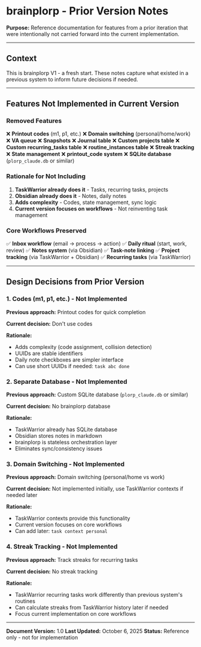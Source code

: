 # brainplorp - Prior Version Notes

**Purpose:** Reference documentation for features from a prior iteration that were intentionally not carried forward into the current implementation.

---

## Context

This is brainplorp V1 - a fresh start. These notes capture what existed in a previous system to inform future decisions if needed.

---

## Features Not Implemented in Current Version

### Removed Features

❌ **Printout codes** (m1, p1, etc.)
❌ **Domain switching** (personal/home/work)
❌ **VA queue**
❌ **Snapshots**
❌ **Journal table**
❌ **Custom projects table**
❌ **Custom recurring_tasks table**
❌ **routine_instances table**
❌ **Streak tracking**
❌ **State management**
❌ **printout_code system**
❌ **SQLite database** (`plorp_claude.db` or similar)

### Rationale for Not Including

1. **TaskWarrior already does it** - Tasks, recurring tasks, projects
2. **Obsidian already does it** - Notes, daily notes
3. **Adds complexity** - Codes, state management, sync logic
4. **Current version focuses on workflows** - Not reinventing task management

### Core Workflows Preserved

✅ **Inbox workflow** (email → process → action)
✅ **Daily ritual** (start, work, review)
✅ **Notes system** (via Obsidian)
✅ **Task-note linking**
✅ **Project tracking** (via TaskWarrior + Obsidian)
✅ **Recurring tasks** (via TaskWarrior)

---

## Design Decisions from Prior Version

### 1. Codes (m1, p1, etc.) - Not Implemented

**Previous approach:** Printout codes for quick completion

**Current decision:** Don't use codes

**Rationale:**
- Adds complexity (code assignment, collision detection)
- UUIDs are stable identifiers
- Daily note checkboxes are simpler interface
- Can use short UUIDs if needed: `task abc done`

### 2. Separate Database - Not Implemented

**Previous approach:** Custom SQLite database (`plorp_claude.db` or similar)

**Current decision:** No brainplorp database

**Rationale:**
- TaskWarrior already has SQLite database
- Obsidian stores notes in markdown
- brainplorp is stateless orchestration layer
- Eliminates sync/consistency issues

### 3. Domain Switching - Not Implemented

**Previous approach:** Domain switching (personal/home vs work)

**Current decision:** Not implemented initially, use TaskWarrior contexts if needed later

**Rationale:**
- TaskWarrior contexts provide this functionality
- Current version focuses on core workflows
- Can add later: `task context personal`

### 4. Streak Tracking - Not Implemented

**Previous approach:** Track streaks for recurring tasks

**Current decision:** No streak tracking

**Rationale:**
- TaskWarrior recurring tasks work differently than previous system's routines
- Can calculate streaks from TaskWarrior history later if needed
- Focus current implementation on core workflows

---

**Document Version:** 1.0
**Last Updated:** October 6, 2025
**Status:** Reference only - not for implementation
